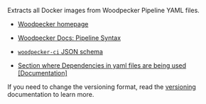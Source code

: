 Extracts all Docker images from Woodpecker Pipeline YAML files.

- [Woodpecker homepage](https://woodpecker-ci.org/)
- [Woodpecker Docs: Pipeline Syntax](https://woodpecker-ci.org/docs/usage/pipeline-syntax)
- [`woodpecker-ci` JSON schema](https://raw.githubusercontent.com/woodpecker-ci/woodpecker/master/pipeline/schema/schema.json)

- [Section where Dependencies in yaml files are being used [Documentation]](https://woodpecker-ci.org/docs/usage/pipeline-syntax#image)

If you need to change the versioning format, read the [versioning](https://docs.renovatebot.com/modules/versioning/) documentation to learn more.
